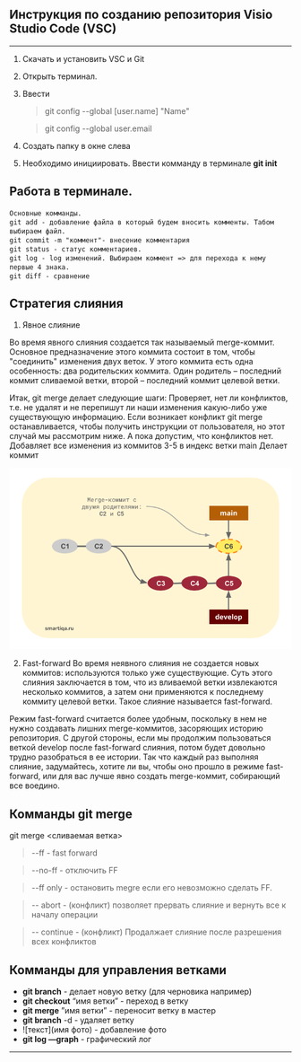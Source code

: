 ## **Инструкция по созданию репозитория Visio Studio Code (VSC)**  
---

1. Скачать и установить VSC и Git 
2. Открыть терминал.
3. Ввести 
    >git config --global [user.name] "Name"

    >git config --global user.email 
4. Создать папку в окне слева     
5. Необходимо инициировать. Ввести комманду в терминале **git init**
                         
## Работа в терминале. 
    Основные комманды.
    git add - добавление файла в который будем вносить комменты. Табом выбираем файл.  
    git commit -m "коммент"- внесение комментария
    git status - статус комментариев.
    git log - log изменений. Выбираем коммент => для перехода к нему первые 4 знака. 
    git diff - сравнение


## Стратегия слияния

1. Явное слияние 

Во время явного слияния создается так называемый merge-коммит. Основное предназначение этого коммита состоит в том, чтобы "соединить" изменения двух веток. У этого коммита есть одна особенность: два родительских коммита. Один родитель – последний коммит сливаемой ветки, второй – последний коммит целевой ветки.

Итак, git merge делает следующие шаги:
Проверяет, нет ли конфликтов, т.е. не удалят и не перепишут ли наши изменения какую-либо уже существующую информацию. Если возникает конфликт git merge останавливается, чтобы получить инструкции от пользователя, но этот случай мы рассмотрим ниже. А пока допустим, что конфликтов нет.
Добавляет все изменения из коммитов 3-5 в индекс ветки main
Делает коммит

 ![рис.1](2_9.jpg)

2. Fast-forward
Во время неявного слияния не создается новых коммитов: используются только уже существующие. Суть этого слияния заключается в том, что из вливаемой ветки извлекаются несколько коммитов, а затем они применяются к последнему коммиту целевой ветки. Такое слияние называется fast-forward.

Режим fast-forward считается более удобным, поскольку в нем не нужно создавать лишних merge-коммитов, засоряющих историю репозитория. С другой стороны, если мы продолжим пользоваться веткой develop после fast-forward слияния, потом будет довольно трудно разобраться в ее истории. Так что каждый раз выполняя слияние, задумайтесь, хотите ли вы, чтобы оно прошло в режиме fast-forward, или для вас лучше явно создать merge-коммит, собирающий все воедино.

## Комманды git merge 

git merge <сливаемая ветка> 

>--ff - fast forward

>--no-ff  - отключить FF

>--ff only - остановить megre если его невозможно сделать FF.

>-- abort  - (конфликт) позволяет прервать слияние и вернуть все к началу операции

>-- continue  - (конфликт) Продалжает слияние после разрешения всех конфликтов


## Комманды для управления ветками

- **git branch** - делает новую ветку (для черновика например)
- **git checkout** “имя ветки” - переход в ветку
- **git merge** ”имя ветки” - переносит ветку в мастер
- **git branch** -d - удаляет ветку
- ![текст](имя фото) - добавление фото
- **git log —graph** - графический лог

---

